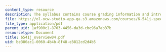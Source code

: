 ```yaml
---
content_type: resource
description: The syllabus contains course grading information and introductory notes.
file: https://ol-ocw-studio-app-qa.s3.amazonaws.com/courses/6-541j-speech-communication-spring-2004/be380ac100604b4b8f48e3812cd2d4b5_6541j_overview04.pdf
file_type: application/pdf
parent_uid: 1af900c1-8703-4456-da3d-cbc96a7ab37b
resourcetype: Document
title: 6541j_overview04.pdf
uid: be380ac1-0060-4b4b-8f48-e3812cd2d4b5
---
```

